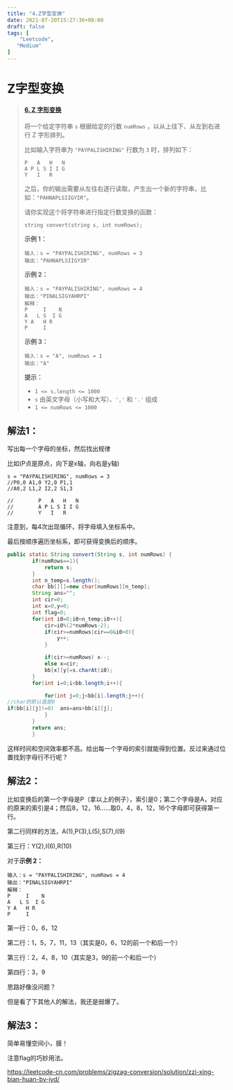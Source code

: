 ```yaml
---
title: "4.Z字型变换"
date: 2021-07-20T15:27:36+08:00
draft: false
tags: [                   
    "Leetcode",
   "Medium"
]
---
```


# Z字型变换

>#### [6. Z 字形变换](https://leetcode-cn.com/problems/zigzag-conversion/)
>
>将一个给定字符串 `s` 根据给定的行数 `numRows` ，以从上往下、从左到右进行 Z 字形排列。
>
>比如输入字符串为 `"PAYPALISHIRING"` 行数为 `3` 时，排列如下：
>
>```
>P   A   H   N
>A P L S I I G
>Y   I   R
>```
>
>之后，你的输出需要从左往右逐行读取，产生出一个新的字符串，比如：`"PAHNAPLSIIGYIR"`。
>
>请你实现这个将字符串进行指定行数变换的函数：
>
>```
>string convert(string s, int numRows);
>```
>
>**示例 1：**
>
>```
>输入：s = "PAYPALISHIRING", numRows = 3
>输出："PAHNAPLSIIGYIR"
>```
>
>**示例 2：**
>
>```
>输入：s = "PAYPALISHIRING", numRows = 4
>输出："PINALSIGYAHRPI"
>解释：
>P     I    N
>A   L S  I G
>Y A   H R
>P     I
>```
>
>**示例 3：**
>
>```
>输入：s = "A", numRows = 1
>输出："A"
>```
>
> 
>
>**提示：**
>
>- `1 <= s.length <= 1000`
>- `s` 由英文字母（小写和大写）、`','` 和 `'.'` 组成
>- `1 <= numRows <= 1000`

## 解法1：

写出每一个字母的坐标，然后找出规律

比如(P点是原点，向下是x轴，向右是y轴)

```
s = "PAYPALISHIRING", numRows = 3
//P0,0 A1,0 Y2,0 P1,1 
//A0,2 L1,2 I2,2 S1,3
      
//        P   A   H   N
//        A P L S I I G
//        Y   I   R
```

注意到，每4次出现循环，将字母填入坐标系中。

最后按顺序遍历坐标系，即可获得变换后的顺序。

```java
public static String convert(String s, int numRows) {
        if(numRows==1){
            return s;
        }
        int n_temp=s.length();
        char bb[][]=new char[numRows][n_temp];
        String ans="";
        int cir=0;
        int x=0,y=0;
        int flag=0;
        for(int i0=0;i0<n_temp;i0++){
            cir=i0%(2*numRows-2);
            if(cir>=numRows|cir==0&i0>0){
                y++;
            }

            if(cir>=numRows) x--;
            else x=cir;
            bb[x][y]=s.charAt(i0);
        }
        for(int i=0;i<bb.length;i++){

            for(int j=0;j<bb[i].length;j++){
//char的默认值是0
if(bb[i][j]!=0)  ans=ans+bb[i][j];
            }
        }
        return ans;
        }
```



这样时间和空间效率都不高。给出每一个字母的索引就能得到位置。反过来通过位置找到字母行不行呢？

## 解法2：

比如变换后的第一个字母是P（拿以上的例子），索引是0；第二个字母是A，对应的原来的索引是4；然后8，12，16......取0，4，8，12，16个字母即可获得第一行。

第二行同样的方法，A(1),P(3),L(5),S(7),I(9)

第三行：Y(2),I(6),R(10)

对于**示例 2：**

```
输入：s = "PAYPALISHIRING", numRows = 4
输出："PINALSIGYAHRPI"
解释：
P     I    N
A   L S  I G
Y A   H R
P     I
```

第一行：0，6，12

第二行：1，5，7，11，13（其实是0，6，12的前一个和后一个）

第三行：2，4，8，10（其实是3，9的前一个和后一个）

第四行：3，9

思路好像没问题？

但是看了下其他人的解法，我还是弱爆了。

## 解法3：

简单易懂空间小，膜！

注意flag的巧妙用法。

https://leetcode-cn.com/problems/zigzag-conversion/solution/zzi-xing-bian-huan-by-jyd/
